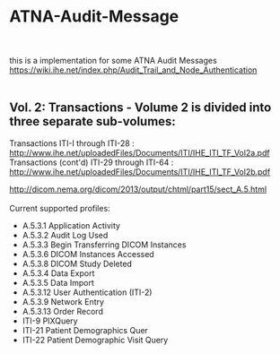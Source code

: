 # ATNA-Audit-Message

<br /><br />
this is a implementation for some ATNA Audit Messages <https://wiki.ihe.net/index.php/Audit_Trail_and_Node_Authentication>
<br /><br />

Vol. 2: Transactions - Volume 2 is divided into three separate sub-volumes: <br />
---------------------------------------------------------------------------------
Transactions ITI-I through ITI-28 : http://www.ihe.net/uploadedFiles/Documents/ITI/IHE_ITI_TF_Vol2a.pdf<br />
Transactions (cont'd) ITI-29 through ITI-64 : http://www.ihe.net/uploadedFiles/Documents/ITI/IHE_ITI_TF_Vol2b.pdf<br />

http://dicom.nema.org/dicom/2013/output/chtml/part15/sect_A.5.html
<br /><br />
Current supported profiles:
* A.5.3.1 Application Activity
* A.5.3.2 Audit Log Used
* A.5.3.3 Begin Transferring DICOM Instances
* A.5.3.6 DICOM Instances Accessed
* A.5.3.8 DICOM Study Deleted
* A.5.3.4 Data Export
* A.5.3.5 Data Import
* A.5.3.12 User Authentication (ITI-2)
* A.5.3.9 Network Entry
* A.5.3.13 Order Record
* ITI-9 PIXQuery
* ITI-21 Patient Demographics Quer
* ITI-22 Patient Demographic Visit Query
